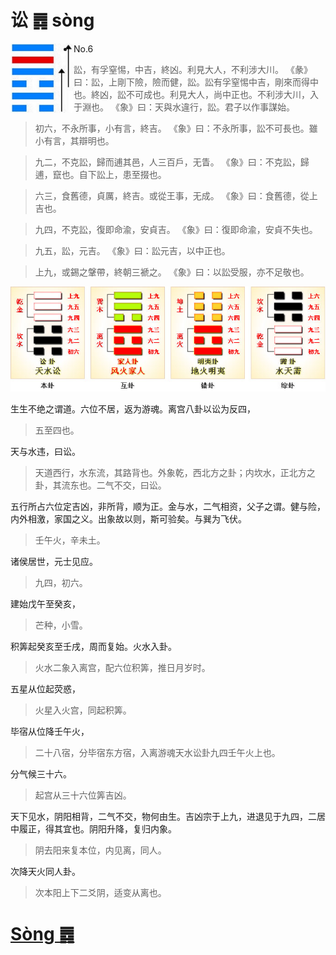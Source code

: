 # 讼 ䷅ sòng

<img src="shapes/06.10.png" width="101" alt="讼" align="left">

- No.6

> 訟，有孚窒惕，中吉，終凶。利見大人，不利涉大川。
>《彖》曰：訟，上剛下險，險而健，訟。訟有孚窒惕中吉，剛來而得中也。終凶，訟不可成也。利見大人，尚中正也。不利涉大川，入于淵也。
>《象》曰：天與水違行，訟。君子以作事謀始。

> 初六，不永所事，小有言，終吉。
>《象》曰：不永所事，訟不可長也。雖小有言，其辯明也。

> 九二，不克訟，歸而逋其邑，人三百戶，无眚。
>《象》曰：不克訟，歸逋，竄也。自下訟上，患至掇也。

> 六三，食舊德，貞厲，終吉。或從王事，无成。
>《象》曰：食舊德，從上吉也。

> 九四，不克訟，復即命渝，安貞吉。
>《象》曰：復即命渝，安貞不失也。

> 九五，訟，元吉。
>《象》曰：訟元吉，以中正也。

> 上九，或錫之鞶帶，終朝三褫之。
>《象》曰：以訟受服，亦不足敬也。

<img src="shapes/06.11.png">

生生不绝之谓道。六位不居，返为游魂。离宫八卦以讼为反四，
> 五至四也。

天与水违，曰讼。
> 天道西行，水东流，其路背也。外象乾，西北方之卦；内坎水，正北方之卦，其流东也。二气不交，曰讼。

五行所占六位定吉凶，非所背，顺为正。金与水，二气相资，父子之谓。健与险，内外相激，家国之义。出象故以则，斯可验矣。与巽为飞伏。
> 壬午火，辛未土。

诸侯居世，元士见应。
> 九四，初六。

建始戊午至癸亥，
> 芒种，小雪。

积筭起癸亥至壬戌，周而复始。火水入卦。
> 火水二象入离宫，配六位积筭，推日月岁时。

五星从位起荧惑，
> 火星入火宫，同起积筭。

毕宿从位降壬午火，
> 二十八宿，分毕宿东方宿，入离游魂天水讼卦九四壬午火上也。

分气候三十六。
> 起宫从三十六位筭吉凶。

天下见水，阴阳相背，二气不交，物何由生。吉凶宗于上九，进退见于九四，二居中履正，得其宜也。阴阳升降，复归内象。
> 阴去阳来复本位，内见离，同人。

次降天火同人卦。
> 次本阳上下二爻阴，适变从离也。

# [Sòng ䷅](e8aebcsong.md)
